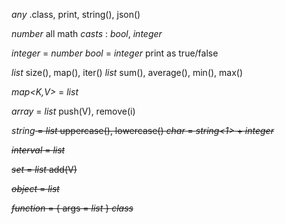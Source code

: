 *any*
	.class, print, string(), json()

*number<FP>*
	all math
   *casts* : *bool*, *integer*

*integer* = *number<false>*
*bool* = *integer*
	print as true/false

*list<V>*
	size(), map(), iter()
   *list<number>*
		sum(), average(), min(), max()

*map<K,V>* = *list<V>*

*array<V>* = *list<V>*
	push(V), remove(i)

*string<S>* = *list<char>*
	uppercase(), lowercase()
*char* = *string<1>* + *integer*

*interval* = *list<integer>*

*set<V>* = *list<V>*
	add(V)

*object* = *list<any>*

*function* = {
   args = *list<string>*
}
*class*